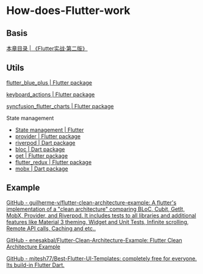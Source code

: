 # How-does-Flutter-work

## Basis

[本章目录 | 《Flutter实战·第二版》](https://book.flutterchina.club/chapter1/)

## Utils

[flutter\_blue\_plus | Flutter package](https://pub.dev/packages/flutter_blue_plus)

[keyboard\_actions | Flutter package](https://pub.dev/packages/keyboard_actions)

[syncfusion\_flutter\_charts | Flutter package](https://pub.dev/packages/syncfusion_flutter_charts)

State management
- [State management | Flutter](https://docs.flutter.dev/get-started/fundamentals/state-management)
- [provider | Flutter package](https://pub.dev/packages/provider)
- [riverpod | Dart package](https://pub.dev/packages/riverpod)
- [bloc | Dart package](https://pub.dev/packages/bloc)
- [get | Flutter package](https://pub.dev/packages/get)
- [flutter\_redux | Flutter package](https://pub.dev/packages/flutter_redux)
- [mobx | Dart package](https://pub.dev/packages/mobx)

## Example

[GitHub - guilherme-v/flutter-clean-architecture-example: A flutter's implementation of a "clean architecture" comparing BLoC, Cubit, GetIt, MobX, Provider, and Riverpod. It includes tests to all libraries and additional features like Material 3 theming, Widget and Unit Tests, Infinite scrolling, Remote API calls, Caching and etc..](https://github.com/guilherme-v/flutter-clean-architecture-example)

[GitHub - enesakbal/Flutter-Clean-Architecture-Example: Flutter Clean Architecture Example](https://github.com/enesakbal/Flutter-Clean-Architecture-Example)

[GitHub - mitesh77/Best-Flutter-UI-Templates: completely free for everyone. Its build-in Flutter Dart.](https://github.com/mitesh77/Best-Flutter-UI-Templates)

